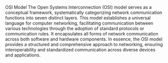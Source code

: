OSI Model
The Open Systems Interconnection (OSI) model serves as a conceptual framework, systematically categorizing network communication functions into seven distinct layers. This model establishes a universal language for computer networking, facilitating communication between various technologies through the adoption of standard protocols or communication rules. It encapsulates all forms of network communication across both software and hardware components. In essence, the OSI model provides a structured and comprehensive approach to networking, ensuring interoperability and standardized communication across diverse devices and applications.
